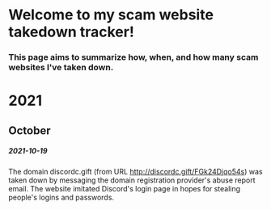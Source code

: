 # Welcome to my scam website takedown tracker!
### This page aims to summarize how, when, and how many scam websites I've taken down.

# 2021
## October
##### 2021-10-19
The domain discordc.gift (from URL http://discordc.gift/FGk24Djqo54s) was taken down by messaging the domain registration provider's abuse report email. The website imitated Discord's login page in hopes for stealing people's logins and passwords.
